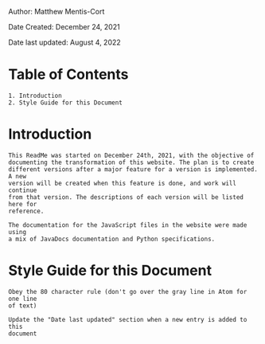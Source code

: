Author: Matthew Mentis-Cort

Date Created: December 24, 2021

Date last updated: August 4, 2022


# Table of Contents
	1. Introduction
	2. Style Guide for this Document


# Introduction
	This ReadMe was started on December 24th, 2021, with the objective of
	documenting the transformation of this website. The plan is to create
	different versions after a major feature for a version is implemented. A new
	version will be created when this feature is done, and work will continue
	from that version. The descriptions of each version will be listed here for
	reference.

	The documentation for the JavaScript files in the website were made using
	a mix of JavaDocs documentation and Python specifications.


# Style Guide for this Document
	Obey the 80 character rule (don't go over the gray line in Atom for one line
	of text)

	Update the "Date last updated" section when a new entry is added to this
	document
